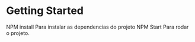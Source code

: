 # Getting Started

NPM install Para instalar as dependencias do projeto
NPM Start Para rodar o projeto.

